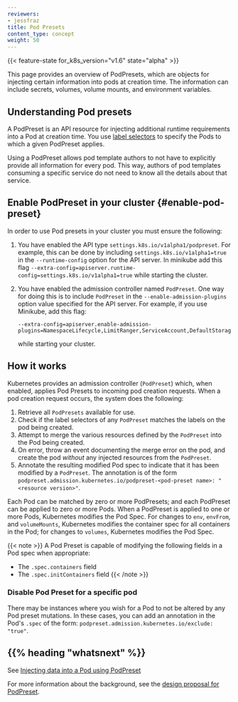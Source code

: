 ```yaml
---
reviewers:
- jessfraz
title: Pod Presets
content_type: concept
weight: 50
---
```


<!-- overview -->
{{< feature-state for_k8s_version="v1.6" state="alpha" >}}

This page provides an overview of PodPresets, which are objects for injecting
certain information into pods at creation time. The information can include
secrets, volumes, volume mounts, and environment variables.



<!-- body -->
## Understanding Pod presets

A PodPreset is an API resource for injecting additional runtime requirements
into a Pod at creation time.
You use [label selectors](/docs/concepts/overview/working-with-objects/labels/#label-selectors)
to specify the Pods to which a given PodPreset applies.

Using a PodPreset allows pod template authors to not have to explicitly provide
all information for every pod. This way, authors of pod templates consuming a
specific service do not need to know all the details about that service.


## Enable PodPreset in your cluster {#enable-pod-preset}

In order to use Pod presets in your cluster you must ensure the following:

1. You have enabled the API type `settings.k8s.io/v1alpha1/podpreset`. For
   example, this can be done by including `settings.k8s.io/v1alpha1=true` in
   the `--runtime-config` option for the API server. In minikube add this flag
   `--extra-config=apiserver.runtime-config=settings.k8s.io/v1alpha1=true` while
   starting the cluster.
1. You have enabled the admission controller named `PodPreset`. One way for doing this
   is to include `PodPreset` in the `--enable-admission-plugins` option value specified
   for the API server. For example, if you use Minikube, add this flag:

   ```shell
   --extra-config=apiserver.enable-admission-plugins=NamespaceLifecycle,LimitRanger,ServiceAccount,DefaultStorageClass,DefaultTolerationSeconds,NodeRestriction,MutatingAdmissionWebhook,ValidatingAdmissionWebhook,ResourceQuota,PodPreset
   ```

   while starting your cluster.

## How it works

Kubernetes provides an admission controller (`PodPreset`) which, when enabled,
applies Pod Presets to incoming pod creation requests.
When a pod creation request occurs, the system does the following:

1. Retrieve all `PodPresets` available for use.
1. Check if the label selectors of any `PodPreset` matches the labels on the
   pod being created.
1. Attempt to merge the various resources defined by the `PodPreset` into the
   Pod being created.
1. On error, throw an event documenting the merge error on the pod, and create
   the pod _without_ any injected resources from the `PodPreset`.
1. Annotate the resulting modified Pod spec to indicate that it has been
   modified by a `PodPreset`. The annotation is of the form
   `podpreset.admission.kubernetes.io/podpreset-<pod-preset name>: "<resource version>"`.

Each Pod can be matched by zero or more PodPresets; and each PodPreset can be
applied to zero or more Pods. When a PodPreset is applied to one or more
Pods, Kubernetes modifies the Pod Spec. For changes to `env`, `envFrom`, and
`volumeMounts`, Kubernetes modifies the container spec for all containers in
the Pod; for changes to `volumes`, Kubernetes modifies the Pod Spec.

{{< note >}}
A Pod Preset is capable of modifying the following fields in a Pod spec when appropriate:
- The `.spec.containers` field
- The `.spec.initContainers` field
{{< /note >}}

### Disable Pod Preset for a specific pod

There may be instances where you wish for a Pod to not be altered by any Pod
preset mutations. In these cases, you can add an annotation in the Pod's `.spec`
of the form: `podpreset.admission.kubernetes.io/exclude: "true"`.



## {{% heading "whatsnext" %}}

See [Injecting data into a Pod using PodPreset](/docs/tasks/inject-data-application/podpreset/)

For more information about the background, see the [design proposal for PodPreset](https://git.k8s.io/community/contributors/design-proposals/service-catalog/pod-preset.md).
